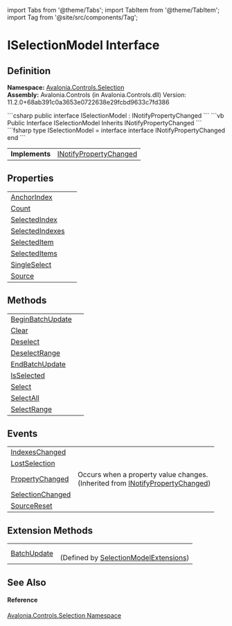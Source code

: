 import Tabs from '@theme/Tabs'; 
import TabItem from '@theme/TabItem'; 
import Tag from '@site/src/components/Tag'; 

# ISelectionModel Interface




## Definition
**Namespace:** <a href="N_Avalonia_Controls_Selection">Avalonia.Controls.Selection</a>  
**Assembly:** Avalonia.Controls (in Avalonia.Controls.dll) Version: 11.2.0+68ab391c0a3653e0722638e29fcbd9633c7fd386

<Tabs groupId="api-code-preview">
<TabItem value="csharp" label="C#">
```csharp
public interface ISelectionModel : INotifyPropertyChanged
```
</TabItem>
<TabItem value="vb" label="VB">
```vb
Public Interface ISelectionModel
	Inherits INotifyPropertyChanged
```
</TabItem>
<TabItem value="fsharp" label="F#">
```fsharp
type ISelectionModel = 
    interface
        interface INotifyPropertyChanged
    end
```
</TabItem>
</Tabs>

<table>
<tr><td><strong>Implements</strong></td><td><a href="https://learn.microsoft.com/dotnet/api/system.componentmodel.inotifypropertychanged" target="_blank" rel="noopener noreferrer">INotifyPropertyChanged</a></td></tr>
</table>



## Properties
<table>
<tr>
<td><a href="P_Avalonia_Controls_Selection_ISelectionModel_AnchorIndex">AnchorIndex</a></td>
<td> </td>
</tr>
<tr>
<td><a href="P_Avalonia_Controls_Selection_ISelectionModel_Count">Count</a></td>
<td> </td>
</tr>
<tr>
<td><a href="P_Avalonia_Controls_Selection_ISelectionModel_SelectedIndex">SelectedIndex</a></td>
<td> </td>
</tr>
<tr>
<td><a href="P_Avalonia_Controls_Selection_ISelectionModel_SelectedIndexes">SelectedIndexes</a></td>
<td> </td>
</tr>
<tr>
<td><a href="P_Avalonia_Controls_Selection_ISelectionModel_SelectedItem">SelectedItem</a></td>
<td> </td>
</tr>
<tr>
<td><a href="P_Avalonia_Controls_Selection_ISelectionModel_SelectedItems">SelectedItems</a></td>
<td> </td>
</tr>
<tr>
<td><a href="P_Avalonia_Controls_Selection_ISelectionModel_SingleSelect">SingleSelect</a></td>
<td> </td>
</tr>
<tr>
<td><a href="P_Avalonia_Controls_Selection_ISelectionModel_Source">Source</a></td>
<td> </td>
</tr>
</table>

## Methods
<table>
<tr>
<td><a href="M_Avalonia_Controls_Selection_ISelectionModel_BeginBatchUpdate">BeginBatchUpdate</a></td>
<td> </td>
</tr>
<tr>
<td><a href="M_Avalonia_Controls_Selection_ISelectionModel_Clear">Clear</a></td>
<td> </td>
</tr>
<tr>
<td><a href="M_Avalonia_Controls_Selection_ISelectionModel_Deselect">Deselect</a></td>
<td> </td>
</tr>
<tr>
<td><a href="M_Avalonia_Controls_Selection_ISelectionModel_DeselectRange">DeselectRange</a></td>
<td> </td>
</tr>
<tr>
<td><a href="M_Avalonia_Controls_Selection_ISelectionModel_EndBatchUpdate">EndBatchUpdate</a></td>
<td> </td>
</tr>
<tr>
<td><a href="M_Avalonia_Controls_Selection_ISelectionModel_IsSelected">IsSelected</a></td>
<td> </td>
</tr>
<tr>
<td><a href="M_Avalonia_Controls_Selection_ISelectionModel_Select">Select</a></td>
<td> </td>
</tr>
<tr>
<td><a href="M_Avalonia_Controls_Selection_ISelectionModel_SelectAll">SelectAll</a></td>
<td> </td>
</tr>
<tr>
<td><a href="M_Avalonia_Controls_Selection_ISelectionModel_SelectRange">SelectRange</a></td>
<td> </td>
</tr>
</table>

## Events
<table>
<tr>
<td><a href="E_Avalonia_Controls_Selection_ISelectionModel_IndexesChanged">IndexesChanged</a></td>
<td> </td>
</tr>
<tr>
<td><a href="E_Avalonia_Controls_Selection_ISelectionModel_LostSelection">LostSelection</a></td>
<td> </td>
</tr>
<tr>
<td><a href="https://learn.microsoft.com/dotnet/api/system.componentmodel.inotifypropertychanged.propertychanged" target="_blank" rel="noopener noreferrer">PropertyChanged</a></td>
<td>Occurs when a property value changes.<br />(Inherited from <a href="https://learn.microsoft.com/dotnet/api/system.componentmodel.inotifypropertychanged" target="_blank" rel="noopener noreferrer">INotifyPropertyChanged</a>)</td>
</tr>
<tr>
<td><a href="E_Avalonia_Controls_Selection_ISelectionModel_SelectionChanged">SelectionChanged</a></td>
<td> </td>
</tr>
<tr>
<td><a href="E_Avalonia_Controls_Selection_ISelectionModel_SourceReset">SourceReset</a></td>
<td> </td>
</tr>
</table>

## Extension Methods
<table>
<tr>
<td><a href="M_Avalonia_Controls_Selection_SelectionModelExtensions_BatchUpdate">BatchUpdate</a></td>
<td><br />(Defined by <a href="T_Avalonia_Controls_Selection_SelectionModelExtensions">SelectionModelExtensions</a>)</td>
</tr>
</table>

## See Also


#### Reference
<a href="N_Avalonia_Controls_Selection">Avalonia.Controls.Selection Namespace</a>  
